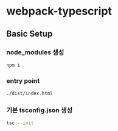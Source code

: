 # webpack-typescript

## Basic Setup

### node_modules 생성

```bash
npm i
```

### entry point

```bash
./dist/index.html
```

### 기본 tsconfig.json 생성

```bash
tsc --init
```

